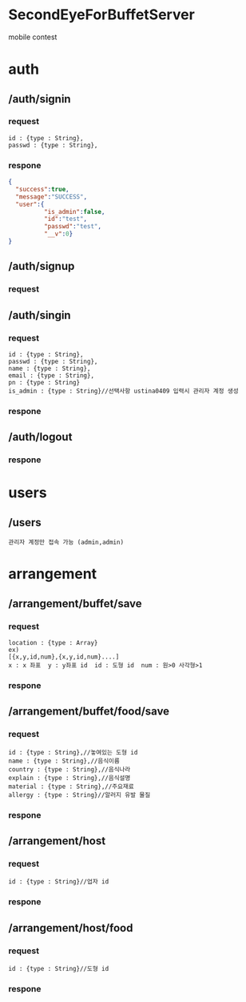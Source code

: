 # SecondEyeForBuffetServer
mobile contest

# auth
## /auth/signin
### request
```
id : {type : String},  
passwd : {type : String},  
```

### respone
```json
{
  "success":true,
  "message":"SUCCESS",
  "user":{
          "is_admin":false,
          "id":"test",
          "passwd":"test",
          "__v":0}
}
```




## /auth/signup
### request
## /auth/singin
### request
```
id : {type : String},  
passwd : {type : String},  
name : {type : String},  
email : {type : String},  
pn : {type : String}   
is_admin : {type : String}//선택사항 ustina0409 입력시 관리자 계정 생성
```
### respone



## /auth/logout
### respone



# users
## /users
```gui 환경으로 유저관리(삭제, 관리자 권한 부여) 가능  
관리자 계정만 접속 가능 (admin,admin)  
```

# arrangement
## /arrangement/buffet/save
### request
```
location : {type : Array}
ex)  
[{x,y,id,num},{x,y,id,num}....]  
x : x 좌표  y : y좌표 id  id : 도형 id  num : 원>0 사각형>1  
```
### respone
## /arrangement/buffet/food/save
### request
```
id : {type : String},//놓여있는 도형 id  
name : {type : String},//음식이름
country : {type : String},//음식나라  
explain : {type : String},//음식설명  
material : {type : String},//주요재료  
allergy : {type : String}//알러지 유발 물질  
```
### respone



## /arrangement/host
### request
```
id : {type : String}//업자 id  
```

### respone



## /arrangement/host/food
### request
```
id : {type : String}//도형 id  
```

### respone
